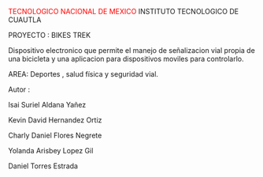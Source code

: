 <style type="text/css">span{color: red;}</style>
<span>TECNOLOGICO NACIONAL DE MEXICO</span>
INSTITUTO TECNOLOGICO DE CUAUTLA

PROYECTO : BIKES TREK
<p>Dispositivo electronico que permite el manejo de señalizacion vial propia de una bicicleta y una aplicacion para dispositivos moviles para controlarlo.</p>

AREA: Deportes , salud física y seguridad vial.

Autor :
<p>Isai Suriel Aldana Yañez</p>
<p>Kevin David Hernandez Ortiz</p>
<p>Charly Daniel Flores Negrete</p>
<p>Yolanda Arisbey Lopez Gil</p>
<p>Daniel Torres Estrada</p>




